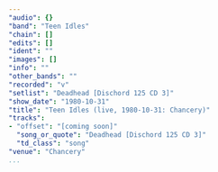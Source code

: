 ```yaml
---
"audio": {}
"band": "Teen Idles"
"chain": []
"edits": []
"ident": ""
"images": []
"info": ""
"other_bands": ""
"recorded": "v"
"setlist": "Deadhead [Dischord 125 CD 3]"
"show_date": "1980-10-31"
"title": "Teen Idles (live, 1980-10-31: Chancery)"
"tracks":
- "offset": "[coming soon]"
  "song_or_quote": "Deadhead [Dischord 125 CD 3]"
  "td_class": "song"
"venue": "Chancery"
...
```

